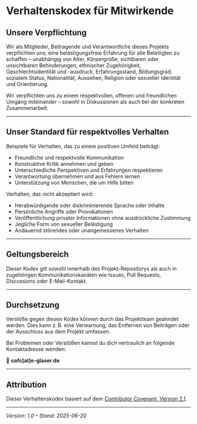 # Verhaltenskodex für Mitwirkende

## Unsere Verpflichtung

Wir als Mitglieder, Beitragende und Verantwortliche dieses Projekts verpflichten uns, eine belästigungsfreie Erfahrung für alle Beteiligten zu schaffen – unabhängig von Alter, Körpergröße, sichtbaren oder unsichtbaren Behinderungen, ethnischer Zugehörigkeit, Geschlechtsidentität und -ausdruck, Erfahrungsstand, Bildungsgrad, sozialem Status, Nationalität, Aussehen, Religion oder sexueller Identität und Orientierung.

Wir verpflichten uns zu einem respektvollen, offenen und freundlichen Umgang miteinander – sowohl in Diskussionen als auch bei der konkreten Zusammenarbeit.

---

## Unser Standard für respektvolles Verhalten

Beispiele für Verhalten, das zu einem positiven Umfeld beiträgt:

- Freundliche und respektvolle Kommunikation
- Konstruktive Kritik annehmen und geben
- Unterschiedliche Perspektiven und Erfahrungen respektieren
- Verantwortung übernehmen und aus Fehlern lernen
- Unterstützung von Menschen, die um Hilfe bitten

Verhalten, das nicht akzeptiert wird:

- Herabwürdigende oder diskriminierende Sprache oder Inhalte
- Persönliche Angriffe oder Provokationen
- Veröffentlichung privater Informationen ohne ausdrückliche Zustimmung
- Jegliche Form von sexueller Belästigung
- Andauernd störendes oder unangemessenes Verhalten

---

## Geltungsbereich

Dieser Kodex gilt sowohl innerhalb des Projekt-Repositorys als auch in zugehörigen Kommunikationskanälen wie Issues, Pull Requests, Discussions oder E-Mail-Kontakt.

---

## Durchsetzung

Verstöße gegen diesen Kodex können durch das Projektteam geahndet werden. Dies kann z. B. eine Verwarnung, das Entfernen von Beiträgen oder der Ausschluss aus dem Projekt umfassen.

Bei Problemen oder Verstößen kannst du dich vertraulich an folgende Kontaktadresse wenden:

📧 **cofc[at]e-glaser.de**

---

## Attribution

Dieser Verhaltenskodex basiert auf dem [Contributor Covenant, Version 2.1](https://www.contributor-covenant.org/version/2/1/code_of_conduct/).

---

*Version: 1.0 – Stand: 2025-06-20*

